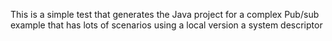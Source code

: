 This is a simple test that generates the Java project for a complex Pub/sub example that has lots of scenarios using a local version a system descriptor
